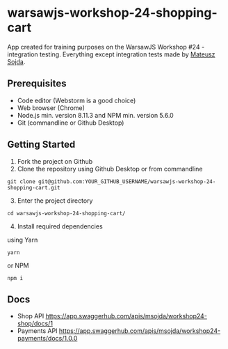 # warsawjs-workshop-24-shopping-cart

App created for training purposes on the WarsawJS Workshop #24 - integration testing.
Everything except integration tests made by [Mateusz Sojda](https://github.com/msojda).

## Prerequisites

- Code editor (Webstorm is a good choice)
- Web browser (Chrome)
- Node.js min. version 8.11.3 and NPM min. version 5.6.0
- Git (commandline or Github Desktop)

## Getting Started

1. Fork the project on Github
2. Clone the repository using Github Desktop or from commandline

```
git clone git@github.com:YOUR_GITHUB_USERNAME/warsawjs-workshop-24-shopping-cart.git
```

3. Enter the project directory

```
cd warsawjs-workshop-24-shopping-cart/
```

4. Install required dependencies

using Yarn

```
yarn
```

or NPM

```
npm i
```

## Docs

* Shop API https://app.swaggerhub.com/apis/msojda/workshop24-shop/docs/1
* Payments API https://app.swaggerhub.com/apis/msojda/workshop24-payments/docs/1.0.0
